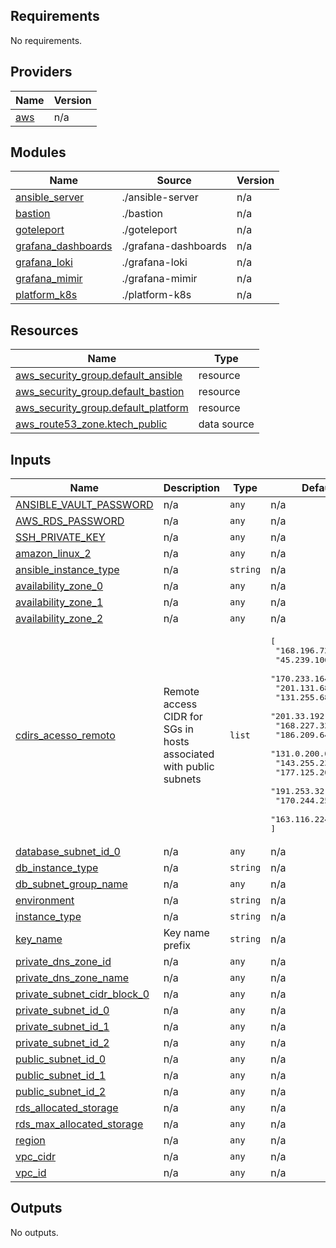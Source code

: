 <!-- BEGIN_TF_DOCS -->
## Requirements

No requirements.

## Providers

| Name | Version |
|------|---------|
| <a name="provider_aws"></a> [aws](#provider\_aws) | n/a |

## Modules

| Name | Source | Version |
|------|--------|---------|
| <a name="module_ansible_server"></a> [ansible\_server](#module\_ansible\_server) | ./ansible-server | n/a |
| <a name="module_bastion"></a> [bastion](#module\_bastion) | ./bastion | n/a |
| <a name="module_goteleport"></a> [goteleport](#module\_goteleport) | ./goteleport | n/a |
| <a name="module_grafana_dashboards"></a> [grafana\_dashboards](#module\_grafana\_dashboards) | ./grafana-dashboards | n/a |
| <a name="module_grafana_loki"></a> [grafana\_loki](#module\_grafana\_loki) | ./grafana-loki | n/a |
| <a name="module_grafana_mimir"></a> [grafana\_mimir](#module\_grafana\_mimir) | ./grafana-mimir | n/a |
| <a name="module_platform_k8s"></a> [platform\_k8s](#module\_platform\_k8s) | ./platform-k8s | n/a |

## Resources

| Name | Type |
|------|------|
| [aws_security_group.default_ansible](https://registry.terraform.io/providers/hashicorp/aws/latest/docs/resources/security_group) | resource |
| [aws_security_group.default_bastion](https://registry.terraform.io/providers/hashicorp/aws/latest/docs/resources/security_group) | resource |
| [aws_security_group.default_platform](https://registry.terraform.io/providers/hashicorp/aws/latest/docs/resources/security_group) | resource |
| [aws_route53_zone.ktech_public](https://registry.terraform.io/providers/hashicorp/aws/latest/docs/data-sources/route53_zone) | data source |

## Inputs

| Name | Description | Type | Default | Required |
|------|-------------|------|---------|:--------:|
| <a name="input_ANSIBLE_VAULT_PASSWORD"></a> [ANSIBLE\_VAULT\_PASSWORD](#input\_ANSIBLE\_VAULT\_PASSWORD) | n/a | `any` | n/a | yes |
| <a name="input_AWS_RDS_PASSWORD"></a> [AWS\_RDS\_PASSWORD](#input\_AWS\_RDS\_PASSWORD) | n/a | `any` | n/a | yes |
| <a name="input_SSH_PRIVATE_KEY"></a> [SSH\_PRIVATE\_KEY](#input\_SSH\_PRIVATE\_KEY) | n/a | `any` | n/a | yes |
| <a name="input_amazon_linux_2"></a> [amazon\_linux\_2](#input\_amazon\_linux\_2) | n/a | `any` | n/a | yes |
| <a name="input_ansible_instance_type"></a> [ansible\_instance\_type](#input\_ansible\_instance\_type) | n/a | `string` | n/a | yes |
| <a name="input_availability_zone_0"></a> [availability\_zone\_0](#input\_availability\_zone\_0) | n/a | `any` | n/a | yes |
| <a name="input_availability_zone_1"></a> [availability\_zone\_1](#input\_availability\_zone\_1) | n/a | `any` | n/a | yes |
| <a name="input_availability_zone_2"></a> [availability\_zone\_2](#input\_availability\_zone\_2) | n/a | `any` | n/a | yes |
| <a name="input_cdirs_acesso_remoto"></a> [cdirs\_acesso\_remoto](#input\_cdirs\_acesso\_remoto) | Remote access CIDR for SGs in hosts associated with public subnets | `list` | <pre>[<br>  "168.196.72.0/22",<br>  "45.239.100.0/22",<br>  "170.233.164.0/22",<br>  "201.131.68.0/22",<br>  "131.255.68.0/22",<br>  "201.33.192.0/20",<br>  "168.227.32.0/22",<br>  "186.209.64.0/20",<br>  "131.0.200.0/22",<br>  "143.255.232.0/22",<br>  "177.125.200.0/22",<br>  "191.253.32.0/21",<br>  "170.244.252.0/22",<br>  "163.116.224.0/24"<br>]</pre> | no |
| <a name="input_database_subnet_id_0"></a> [database\_subnet\_id\_0](#input\_database\_subnet\_id\_0) | n/a | `any` | n/a | yes |
| <a name="input_db_instance_type"></a> [db\_instance\_type](#input\_db\_instance\_type) | n/a | `string` | n/a | yes |
| <a name="input_db_subnet_group_name"></a> [db\_subnet\_group\_name](#input\_db\_subnet\_group\_name) | n/a | `any` | n/a | yes |
| <a name="input_environment"></a> [environment](#input\_environment) | n/a | `string` | n/a | yes |
| <a name="input_instance_type"></a> [instance\_type](#input\_instance\_type) | n/a | `string` | n/a | yes |
| <a name="input_key_name"></a> [key\_name](#input\_key\_name) | Key name prefix | `string` | n/a | yes |
| <a name="input_private_dns_zone_id"></a> [private\_dns\_zone\_id](#input\_private\_dns\_zone\_id) | n/a | `any` | n/a | yes |
| <a name="input_private_dns_zone_name"></a> [private\_dns\_zone\_name](#input\_private\_dns\_zone\_name) | n/a | `any` | n/a | yes |
| <a name="input_private_subnet_cidr_block_0"></a> [private\_subnet\_cidr\_block\_0](#input\_private\_subnet\_cidr\_block\_0) | n/a | `any` | n/a | yes |
| <a name="input_private_subnet_id_0"></a> [private\_subnet\_id\_0](#input\_private\_subnet\_id\_0) | n/a | `any` | n/a | yes |
| <a name="input_private_subnet_id_1"></a> [private\_subnet\_id\_1](#input\_private\_subnet\_id\_1) | n/a | `any` | n/a | yes |
| <a name="input_private_subnet_id_2"></a> [private\_subnet\_id\_2](#input\_private\_subnet\_id\_2) | n/a | `any` | n/a | yes |
| <a name="input_public_subnet_id_0"></a> [public\_subnet\_id\_0](#input\_public\_subnet\_id\_0) | n/a | `any` | n/a | yes |
| <a name="input_public_subnet_id_1"></a> [public\_subnet\_id\_1](#input\_public\_subnet\_id\_1) | n/a | `any` | n/a | yes |
| <a name="input_public_subnet_id_2"></a> [public\_subnet\_id\_2](#input\_public\_subnet\_id\_2) | n/a | `any` | n/a | yes |
| <a name="input_rds_allocated_storage"></a> [rds\_allocated\_storage](#input\_rds\_allocated\_storage) | n/a | `any` | n/a | yes |
| <a name="input_rds_max_allocated_storage"></a> [rds\_max\_allocated\_storage](#input\_rds\_max\_allocated\_storage) | n/a | `any` | n/a | yes |
| <a name="input_region"></a> [region](#input\_region) | n/a | `any` | n/a | yes |
| <a name="input_vpc_cidr"></a> [vpc\_cidr](#input\_vpc\_cidr) | n/a | `any` | n/a | yes |
| <a name="input_vpc_id"></a> [vpc\_id](#input\_vpc\_id) | n/a | `any` | n/a | yes |

## Outputs

No outputs.
<!-- END_TF_DOCS -->